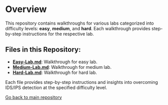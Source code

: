# Overview

This repository contains walkthroughs for various labs categorized into difficulty levels: **easy**, **medium**, and **hard**. Each walkthrough provides step-by-step instructions for the respective lab.

## Files in this Repository:
- **[Easy-Lab.md](./Easy-Lab.md)**: Walkthrough for easy lab.
- **[Medium-Lab.md](./Medium-Lab.md)**: Walkthrough for medium lab.
- **[Hard-Lab.md](./Hard-Lab.md)**: Walkthrough for hard lab.

Each file provides step-by-step instructions and insights into overcoming IDS/IPS detection at the specified difficulty level.

[Go back to main repository](https://github.com/uli385899/My-Projects-Portfolio/tree/main)
